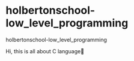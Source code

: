 # holbertonschool-low_level_programming
holbertonschool-low_level_programming

Hi, this is all about C language🥰 

